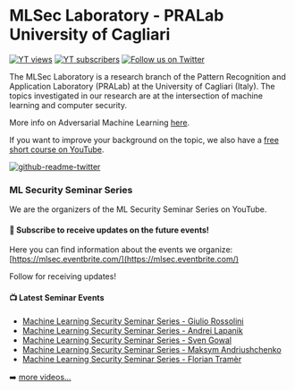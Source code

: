 # MLSec Laboratory - PRALab University of Cagliari

 [![YT views](https://img.shields.io/youtube/channel/views/UCfLweXOMiUVt0VUfBax1cRw?style=for-the-badge)](https://www.youtube.com/channel/UCfLweXOMiUVt0VUfBax1cRw?sub_confirmation=1)
 [![YT subscribers](https://img.shields.io/youtube/channel/subscribers/UCfLweXOMiUVt0VUfBax1cRw?style=for-the-badge)](https://www.youtube.com/channel/UCfLweXOMiUVt0VUfBax1cRw?sub_confirmation=1)
 [![Follow us on Twitter](https://img.shields.io/twitter/follow/mlsec_lab?color=blue&style=for-the-badge)](https://twitter.com/mlsec_lab)

 
The MLSec Laboratory is a research branch of the Pattern Recognition and Application Laboratory (PRALab) at the University of Cagliari (Italy). 
The topics investigated in our research are at the intersection of machine learning and computer security.

More info on Adversarial Machine Learning [here](http://pralab.diee.unica.it/en/WhatIsAdversarialLearning).

If you want to improve your background on the topic, we also have a [free short course on YouTube](https://www.youtube.com/playlist?list=PLyaM1v1V1Ed_zDss3_kXlHEULSNmS0_Uz).

[![github-readme-twitter](https://github-readme-twitter.gazf.vercel.app/api?id=mlsec_lab&layout=wide)](https://twitter.com/mlsec_lab)

### ML Security Seminar Series

We are the organizers of the ML Security Seminar Series on YouTube. 

<div class="row-badge">
   <div class="scholar-profile-badge" user-name="Maura Pintor" user-id="Tu45bY4AAAAJ"></div>
   <div class="scholar-profile-badge" user-name="Luca Demetrio" user-id="1VFfrQEAAAAJ"></div>
   <div class="scholar-profile-badge" user-name="Kathrin Grosse" user-id="LrYcIxYAAAAJ"></div>
   <div class="scholar-profile-badge" user-name="Angelo Sotgiu" user-id="7nNieGwAAAAJ"></div>
   <div class="scholar-profile-badge" user-name="Battista Biggio" user-id="OoUIOYwAAAAJ"></div>
   <div class="scholar-profile-badge" user-name="Ambra Demontis" user-id="n_GuF3EAAAAJ"></div>
   <div class="scholar-profile-badge" user-name="Fabio Roli" user-id="sCypmFAAAAAJ"></div>
   <script src="js/widget.js"></script>
</div>

#### :pushpin: Subscribe to receive updates on the future events!

Here you can find information about the events we organize: [https://mlsec.eventbrite.com/](https://mlsec.eventbrite.com/)

Follow for receiving updates!


#### :tv: Latest Seminar Events

<!-- BLOG-POST-LIST:START -->
- [Machine Learning Security Seminar Series - Giulio Rossolini](https://www.youtube.com/watch?v=oxPmRTfDUGk)
- [Machine Learning Security Seminar Series - Andrei Lapanik](https://www.youtube.com/watch?v=PFWFJFXXb1Y)
- [Machine Learning Security Seminar Series - Sven Gowal](https://www.youtube.com/watch?v=lSjjamzOO8o)
- [Machine Learning Security Seminar Series - Maksym Andriushchenko](https://www.youtube.com/watch?v=JgWrDeUOUtk)
- [Machine Learning Security Seminar Series - Florian Tramèr](https://www.youtube.com/watch?v=knRK-P5eABY)
<!-- BLOG-POST-LIST:END -->

 ➡️ [more videos...](https://www.youtube.com/channel/UCfLweXOMiUVt0VUfBax1cRw)

<script async src="https://www.googletagmanager.com/gtag/js?id=UA-XXXXXXXXX-X"></script>
<script>
  window.dataLayer = window.dataLayer || [];
  function gtag(){dataLayer.push(arguments);}
  gtag('js', new Date());

  gtag('config', 'UA-XXXXXXXXX-X');
</script>
